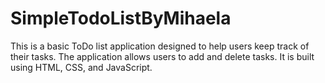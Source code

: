 # SimpleTodoListByMihaela
This is a basic ToDo list application designed to help users keep track of their tasks. The application allows users to add and delete tasks. It is built using HTML, CSS, and JavaScript.
